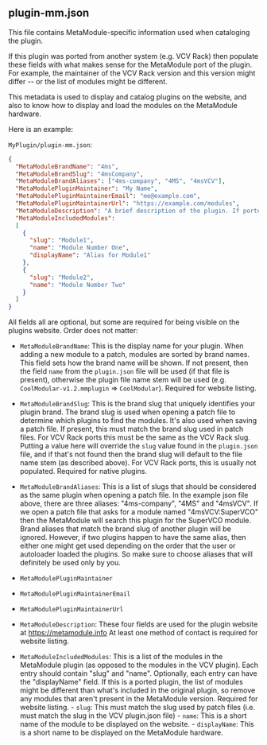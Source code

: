## plugin-mm.json 

This file contains MetaModule-specific information used when cataloging the plugin.

If this plugin was ported from another system (e.g. VCV Rack) then populate these fields
with what makes sense for the MetaModule port of the plugin. For example, the maintainer
of the VCV Rack version and this version might differ -- or the list of modules
might be different.

This metadata is used to display and catalog plugins on the website, and also to
know how to display and load the modules on the MetaModule hardware.

Here is an example: 

`MyPlugin/plugin-mm.json`:
```json
{
  "MetaModuleBrandName": "4ms",
  "MetaModuleBrandSlug": "4msCompany",
  "MetaModuleBrandAliases": ["4ms-company", "4MS", "4msVCV"],
  "MetaModulePluginMaintainer": "My Name",
  "MetaModulePluginMaintainerEmail": "me@example.com",
  "MetaModulePluginMaintainerUrl": "https://example.com/modules",
  "MetaModuleDescription": "A brief description of the plugin. If ported from another work, mention that here.",
  "MetaModuleIncludedModules":
  [
    {
      "slug": "Module1",
      "name": "Module Number One",
      "displayName": "Alias for Module1"
    },
    {
      "slug": "Module2",
      "name": "Module Number Two"
    }
  ]
}
```

All fields all are optional, but some are required for being visible on the
plugins website. Order does not matter:

- `MetaModuleBrandName`: This is the display name for your plugin. When adding
  a new module to a patch, modules are sorted by brand names. This field sets
  how the brand name will be shown. If not present, then the field `name` from 
  the `plugin.json` file will be used (if that file is present), otherwise the 
  plugin file name stem will be used (e.g. `CoolModular-v1.2.mmplugin` =>
  `CoolModular`). Required for website listing.

- `MetaModuleBrandSlug`: This is the brand slug that uniquely identifies your
  plugin brand. The brand slug is used when opening a patch file to determine
  which plugins to find the modules. It's also used when saving a patch file.
  If present, this must match the brand slug used in patch files. For VCV
  Rack ports this must be the same as the VCV Rack slug. Putting a value here
  will override the `slug` value found in the `plugin.json` file, and if that's
  not found then the brand slug will default to the file name stem (as
  described above). For VCV Rack ports, this is usually not populated. Required for 
  native plugins.

- `MetaModuleBrandAliases`: This is a list of slugs that should be considered
  as the same plugin when opening a patch file. In the example json file above,
  there are three aliases: "4ms-company", "4MS" and "4msVCV". If we open a
  patch file that asks for a module named "4msVCV:SuperVCO" then the MetaModule
  will search this plugin for the SuperVCO module. Brand aliases that match the
  brand slug of another plugin will be ignored. However, if two plugins happen
  to have the same alias, then either one might get used depending on the order
  that the user or autoloader loaded the plugins. So make sure to choose
  aliases that will definitely be used only by you.

- `MetaModulePluginMaintainer`
- `MetaModulePluginMaintainerEmail`
- `MetaModulePluginMaintainerUrl`
- `MetaModuleDescription`: These four fields are used for the plugin website at https://metamodule.info
   At least one method of contact is required for website listing.

- `MetaModuleIncludedModules`: This is a list of the modules in the MetaModule
  plugin (as opposed to the modules in the VCV plugin). 
  Each entry should contain "slug" and "name". Optionally, each entry can have
  the "displayName" field.
  If this is a ported plugin, the list of modules might be different than what's
  included in the original plugin, so remove any modules that aren't present in
  the MetaModule version. Required for website listing.
      - `slug`: This must match the slug used by patch files (i.e. must match the slug in the VCV plugin.json file)
      - `name`: This is a short name of the module to be displayed on the website.
      - `displayName`: This is a short name to be displayed on the MetaModule hardware.


